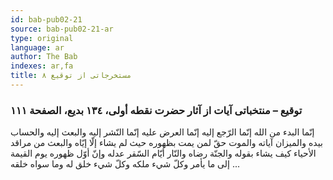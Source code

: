```yaml
---
id: bab-pub02-21
source: bab-pub02-21-ar
type: original
language: ar
author: The Bab
indexes: ar,fa
title: مستخرجاتى از توقيع ۸
---
```

### توقيع – منتخباتى آيات از آثار حضرت نقطه أولى، ۱۳٤ بديع، الصفحة ۱۱۱

إنّما البدء من الله إنّما الرّجع إليه إنّما العرض عليه إنّما النّشر إليه والبعث إليه والحساب بيده والميزان آياته والموت حقّ لمن يمت بظهوره حيث لم يشاء إلّا إيّاه والبعث من مراقد الأحياء كيف يشاء بقوله والجنّة رضاه والنّار أيّام السّقر عدله وإنّ أوّل ظهوره يوم القيمة إلى ما يأمر وكلّ شيء ملكه وكلّ شيء خلق له وما سواه خلقه ...